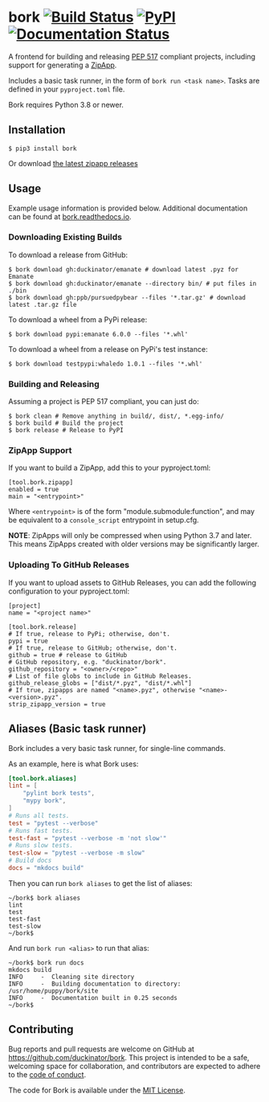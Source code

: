 # bork [![Build Status][build-status-img]][build-status-link] [![PyPI][pypi-version-img]][pypi-version-link] [![Documentation Status](https://readthedocs.org/projects/bork/badge/?version=latest)](https://bork.readthedocs.io/en/latest/?badge=latest)

A frontend for building and releasing [PEP 517](https://www.python.org/dev/peps/pep-0517/) compliant projects, including support for generating a [ZipApp](https://docs.python.org/3/library/zipapp.html).

Includes a basic task runner, in the form of `bork run <task name>`. Tasks
are defined in your `pyproject.toml` file.

Bork requires Python 3.8 or newer.

[build-status-img]: https://api.cirrus-ci.com/github/duckinator/bork.svg
[build-status-link]: https://cirrus-ci.com/github/duckinator/bork

[pypi-version-img]: https://img.shields.io/pypi/v/bork
[pypi-version-link]: https://pypi.org/project/bork

## Installation

```
$ pip3 install bork
```

Or download [the latest zipapp
releases](https://github.com/duckinator/bork/releases/latest/download/bork.pyz)

## Usage

Example usage information is provided below. Additional documentation can be found at [bork.readthedocs.io](https://bork.readthedocs.io/).

### Downloading Existing Builds

To download a release from GitHub:

```
$ bork download gh:duckinator/emanate # download latest .pyz for Emanate
$ bork download gh:duckinator/emanate --directory bin/ # put files in ./bin
$ bork download gh:ppb/pursuedpybear --files '*.tar.gz' # download latest .tar.gz file
```

To download a wheel from a PyPi release:

```
$ bork download pypi:emanate 6.0.0 --files '*.whl'
```


To download a wheel from a release on PyPi's test instance:

```
$ bork download testpypi:whaledo 1.0.1 --files '*.whl'
```

### Building and Releasing

Assuming a project is PEP 517 compliant, you can just do:

```
$ bork clean # Remove anything in build/, dist/, *.egg-info/
$ bork build # Build the project
$ bork release # Release to PyPI
```

### ZipApp Support

If you want to build a ZipApp, add this to your pyproject.toml:

```
[tool.bork.zipapp]
enabled = true
main = "<entrypoint>"
```

Where `<entrypoint>` is of the form "module.submodule:function", and
may be equivalent to a `console_script` entrypoint in setup.cfg.

**NOTE**: ZipApps will only be compressed when using Python 3.7 and later. This means ZipApps created with older versions may be significantly larger.

### Uploading To GitHub Releases

If you want to upload assets to GitHub Releases, you can
add the following configuration to your pyproject.toml:

```
[project]
name = "<project name>"

[tool.bork.release]
# If true, release to PyPi; otherwise, don't.
pypi = true
# If true, release to GitHub; otherwise, don't.
github = true # release to GitHub
# GitHub repository, e.g. "duckinator/bork".
github_repository = "<owner>/<repo>"
# List of file globs to include in GitHub Releases.
github_release_globs = ["dist/*.pyz", "dist/*.whl"]
# If true, zipapps are named "<name>.pyz", otherwise "<name>-<version>.pyz".
strip_zipapp_version = true
```

## Aliases (Basic task runner)

Bork includes a very basic task runner, for single-line commands.

As an example, here is what Bork uses:

```toml
[tool.bork.aliases]
lint = [
    "pylint bork tests",
    "mypy bork",
]
# Runs all tests.
test = "pytest --verbose"
# Runs fast tests.
test-fast = "pytest --verbose -m 'not slow'"
# Runs slow tests.
test-slow = "pytest --verbose -m slow"
# Build docs
docs = "mkdocs build"
```

Then you can run `bork aliases` to get the list of aliases:

```
~/bork$ bork aliases
lint
test
test-fast
test-slow
~/bork$
```

And run `bork run <alias>` to run that alias:

```
~/bork$ bork run docs
mkdocs build
INFO     -  Cleaning site directory
INFO     -  Building documentation to directory: /usr/home/puppy/bork/site
INFO     -  Documentation built in 0.25 seconds
~/bork$
```

## Contributing

Bug reports and pull requests are welcome on GitHub at https://github.com/duckinator/bork. This project is intended to be a safe, welcoming space for collaboration, and contributors are expected to adhere to the
[code of conduct](https://github.com/duckinator/bork/blob/master/CODE_OF_CONDUCT.md).

The code for Bork is available under the [MIT License](http://opensource.org/licenses/MIT).

